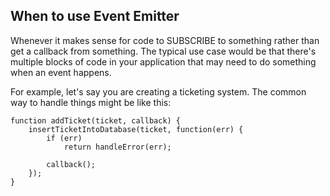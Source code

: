 ## When to use Event Emitter
Whenever it makes sense for code to SUBSCRIBE to something rather than get a callback from something. The typical use case would be that there's multiple blocks of code in your application that may need to do something when an event happens.

For example, let's say you are creating a ticketing system. The common way to handle things might be like this:

```
function addTicket(ticket, callback) {
    insertTicketIntoDatabase(ticket, function(err) {
        if (err)
            return handleError(err);

        callback();
    });
}
```
